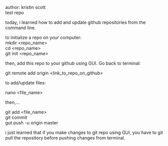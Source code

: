 author: kristin scott \
test repo

today, i learned how to add and  update github repositories from the command line. 

to initialize a repo on your computer: \
mkdir <repo_name> \
cd <repo_name> \
git init <repo_name>

then, add this repo to your github using GUI. Go back to terminal:

git remote add origin <link_to_repo_on_github>

to add/update files:

nano <file_name>

then,...

git add <file_name> \
git commit \
gut push -u origin master

i just learned that if you make changes to git repo using GUI, you have to git pull the repository before pushing changes from terminal. 

